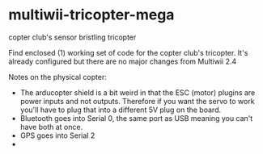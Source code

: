 # multiwii-tricopter-mega
copter club's sensor bristling tricopter

Find enclosed (1) working set of code for the copter club's tricopter. 
It's already configured but there are no major changes from Multiwii 2.4

Notes on the physical copter: 
- The arducopter shield is a bit weird in that the ESC (motor) plugins are power inputs and not outputs. Therefore if you want the servo to work you'll have to plug that into a different 5V plug on the board.
- Bluetooth goes into Serial 0, the same port as USB meaning you can't have both at once.
- GPS goes into Serial 2
- 
